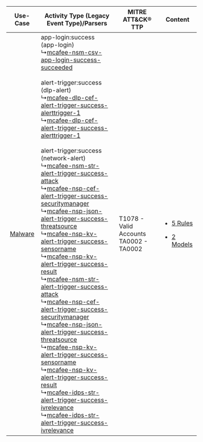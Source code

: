 |    Use-Case    | Activity Type (Legacy Event Type)/Parsers    | MITRE ATT&CK® TTP    | Content    |
|:----:| ---- | ---- | ---- |
| [Malware](../../../UseCases/uc_malware.md) |  app-login:success (app-login)<br> ↳[mcafee-nsm-csv-app-login-success-succeeded](Ps/pC_mcafeensmcsvapploginsuccesssucceeded.md)<br><br> alert-trigger:success (dlp-alert)<br> ↳[mcafee-dlp-cef-alert-trigger-success-alerttrigger-1](Ps/pC_mcafeedlpcefalerttriggersuccessalerttrigger1.md)<br> ↳[mcafee-dlp-cef-alert-trigger-success-alerttrigger-1](Ps/pC_mcafeedlpcefalerttriggersuccessalerttrigger1.md)<br><br> alert-trigger:success (network-alert)<br> ↳[mcafee-nsm-str-alert-trigger-success-attack](Ps/pC_mcafeensmstralerttriggersuccessattack.md)<br> ↳[mcafee-nsp-cef-alert-trigger-success-securitymanager](Ps/pC_mcafeenspcefalerttriggersuccesssecuritymanager.md)<br> ↳[mcafee-nsp-json-alert-trigger-success-threatsource](Ps/pC_mcafeenspjsonalerttriggersuccessthreatsource.md)<br> ↳[mcafee-nsp-kv-alert-trigger-success-sensorname](Ps/pC_mcafeenspkvalerttriggersuccesssensorname.md)<br> ↳[mcafee-nsp-kv-alert-trigger-success-result](Ps/pC_mcafeenspkvalerttriggersuccessresult.md)<br> ↳[mcafee-nsm-str-alert-trigger-success-attack](Ps/pC_mcafeensmstralerttriggersuccessattack.md)<br> ↳[mcafee-nsp-cef-alert-trigger-success-securitymanager](Ps/pC_mcafeenspcefalerttriggersuccesssecuritymanager.md)<br> ↳[mcafee-nsp-json-alert-trigger-success-threatsource](Ps/pC_mcafeenspjsonalerttriggersuccessthreatsource.md)<br> ↳[mcafee-nsp-kv-alert-trigger-success-sensorname](Ps/pC_mcafeenspkvalerttriggersuccesssensorname.md)<br> ↳[mcafee-nsp-kv-alert-trigger-success-result](Ps/pC_mcafeenspkvalerttriggersuccessresult.md)<br> ↳[mcafee-idps-str-alert-trigger-success-ivrelevance](Ps/pC_mcafeeidpsstralerttriggersuccessivrelevance.md)<br> ↳[mcafee-idps-str-alert-trigger-success-ivrelevance](Ps/pC_mcafeeidpsstralerttriggersuccessivrelevance.md)<br> | T1078 - Valid Accounts<br>TA0002 - TA0002<br> | [<ul><li>5 Rules</li></ul><ul><li>2 Models</li></ul>](RM/r_m_mcafee_mcafee_network_security_platform_Malware.md) |